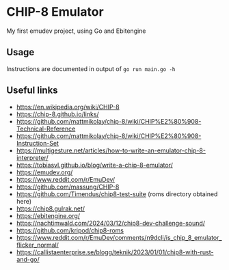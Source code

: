 # CHIP-8 Emulator

My first emudev project, using Go and Ebitengine

## Usage
Instructions are documented in output of `go run main.go -h`

## Useful links
* https://en.wikipedia.org/wiki/CHIP-8
* https://chip-8.github.io/links/
* https://github.com/mattmikolay/chip-8/wiki/CHIP%E2%80%908-Technical-Reference
* https://github.com/mattmikolay/chip-8/wiki/CHIP%E2%80%908-Instruction-Set
* https://multigesture.net/articles/how-to-write-an-emulator-chip-8-interpreter/
* https://tobiasvl.github.io/blog/write-a-chip-8-emulator/
* https://emudev.org/
* https://www.reddit.com/r/EmuDev/
* https://github.com/massung/CHIP-8
* https://github.com/Timendus/chip8-test-suite (roms directory obtained here)
* https://chip8.gulrak.net/
* https://ebitengine.org/
* https://nachtimwald.com/2024/03/12/chip8-dev-challenge-sound/
* https://github.com/kripod/chip8-roms
* https://www.reddit.com/r/EmuDev/comments/n9dcli/is_chip_8_emulator_flicker_normal/
* https://callistaenterprise.se/blogg/teknik/2023/01/01/chip8-with-rust-and-go/

